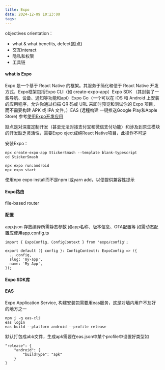 ```yaml
---
title: Expo
date: 2024-12-09 10:23:00
tags:
---
```

objectives orientation：
+ what & what benefits, defect(缺点)
+ 交互interact 
+ 隐私和权限
+ 工具链

#### what is Expo

Expo 是一个基于 React Native 的框架。其服务于简化和便于 React Native 开发方式，Expo框架包括Expo CLI（如 create-expo-app）Expo SDK （其封装了一些导航、设备、通知等功能和api）Expo Go（一个可以在 iOS 和 Android 上安装的应用程序，允许你通过扫描 QR 码或 URL 来即时预览和测试你的 Expo 项目，而不需要构建 APK 或 IPA 文件。）EAS (远程构建 一键推送Google Play和Apple Store)
参考[使用Expo开发应用](https://expo.nodejs.cn/workflow/overview/#%E5%85%B3%E9%94%AE%E6%A6%82%E5%BF%B5)

缺点是对深度定制开发（甚至无法对接支付宝和微信支付功能）和涉及到原生模块的开发缺乏灵活性，需要Expo eject成纯React Native项目，此操作不可逆


安装Expo：
```
npx create-expo-app StickerSmash --template blank-typescript
cd StickerSmash

npx expo run:android
npx expo start
```
使用npx expo install而不是npm i或yarn add，以便提供兼容性提示
#### Expo路由
file-based router

#### 配置
app.json 存放编译所需静态参数 如app名称、版本信息、OTA配置等
如需动态配置应使用app.config.ts
```
import { ExpoConfig, ConfigContext } from 'expo/config';

export default ({ config }: ConfigContext): ExpoConfig => ({
  ...config,
  slug: 'my-app',
  name: 'My App',
});

```

#### Expo SDK库

#### EAS
Expo Application Service, 构建安装包需要用eas服务，这是对墙内用户不友好的地方之一
```
npm i -g eas-cli
eas login
eas build --platform android --profile release
```
默认打包成abb文件，生成apk需要在eas.json中某个profile中设置好类型如
```
"release": {
    "android": {
        "buildType": "apk"
    }
}
```